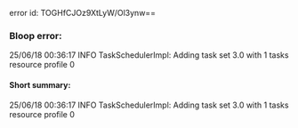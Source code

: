 error id: TOGHfCJOz9XtLyW/Ol3ynw==
### Bloop error:

25/06/18 00:36:17 INFO TaskSchedulerImpl: Adding task set 3.0 with 1 tasks resource profile 0
#### Short summary: 

25/06/18 00:36:17 INFO TaskSchedulerImpl: Adding task set 3.0 with 1 tasks resource profile 0